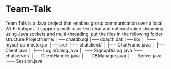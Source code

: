 # Team-Talk
Team Talk is a Java project that enables group communication over a local Wi-Fi hotspot. It supports multi-user text chat and optional voice streaming using Java sockets and multi-threading.
put the files in the following folder structure
ProjectName/
│── chatdb.sql
│── dbauth.dat
│── lib/
│   └── mysql-connector.jar
│── src/
    ├── chatclient/
    │   ├── ChatFrame.java
    │   ├── Client.java
    │   ├── LoginDialog.java
    │   └── SignupDialog.java
    └── chatserver/
        ├── ClientHandler.java
        ├── DBManager.java
        ├── Server.java
        └── Session.java
